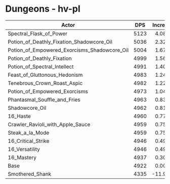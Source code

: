 # Dungeons - hv-pl
| Actor | DPS | Increase |
|---|:---:|:---:|
|Spectral_Flask_of_Power|5123|4.08%|
|Potion_of_Deathly_Fixation_Shadowcore_Oil|5036|2.32%|
|Potion_of_Empowered_Exorcisms_Shadowcore_Oil|5004|1.67%|
|Potion_of_Deathly_Fixation|4999|1.56%|
|Potion_of_Spectral_Intellect|4991|1.40%|
|Feast_of_Gluttonous_Hedonism|4983|1.24%|
|Tenebrous_Crown_Roast_Aspic|4982|1.22%|
|Potion_of_Empowered_Exorcisms|4973|1.04%|
|Phantasmal_Souffle_and_Fries|4963|0.83%|
|Shadowcore_Oil|4962|0.81%|
|16_Haste|4960|0.77%|
|Crawler_Ravioli_with_Apple_Sauce|4959|0.75%|
|Steak_a_la_Mode|4959|0.75%|
|16_Critical_Strike|4946|0.49%|
|16_Versatility|4946|0.49%|
|16_Mastery|4937|0.30%|
|Base|4922|0.00%|
|Smothered_Shank|4335|-11.93%|
